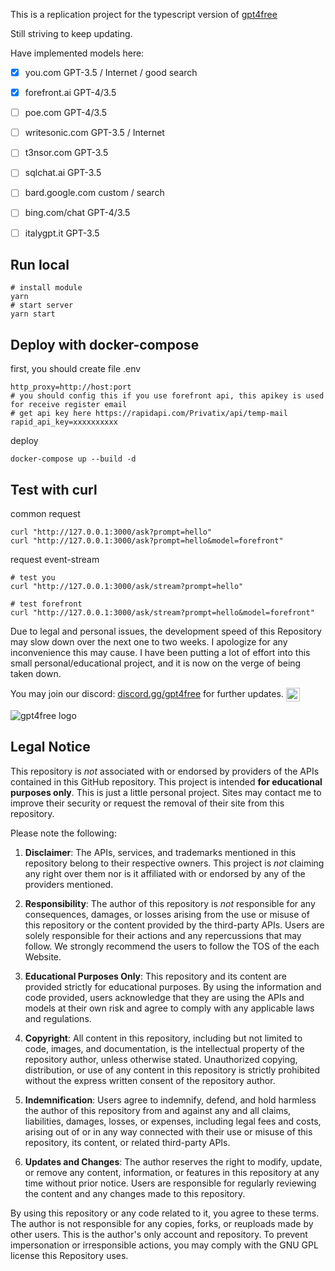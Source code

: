 This is a replication project for the typescript version of [gpt4free](https://github.com/xtekky/gpt4free)

Still striving to keep updating.

Have implemented models here:
- [x] you.com	GPT-3.5 / Internet / good search
- [x] forefront.ai	GPT-4/3.5
- [ ] poe.com	GPT-4/3.5
- [ ] writesonic.com	GPT-3.5 / Internet
- [ ] t3nsor.com	GPT-3.5
- [ ] sqlchat.ai	GPT-3.5
- [ ] bard.google.com	custom / search
- [ ] bing.com/chat	GPT-4/3.5
- [ ] italygpt.it	GPT-3.5


## Run local

```shell
# install module
yarn
# start server
yarn start
```

## Deploy with docker-compose

first, you should create file .env
```env
http_proxy=http://host:port
# you should config this if you use forefront api, this apikey is used for receive register email
# get api key here https://rapidapi.com/Privatix/api/temp-mail
rapid_api_key=xxxxxxxxxx
```
deploy
```
docker-compose up --build -d
```

## Test with curl

common request
```shell
curl "http://127.0.0.1:3000/ask?prompt=hello"
curl "http://127.0.0.1:3000/ask?prompt=hello&model=forefront"
```

request event-stream 
```shell
# test you
curl "http://127.0.0.1:3000/ask/stream?prompt=hello" 

# test forefront
curl "http://127.0.0.1:3000/ask/stream?prompt=hello&model=forefront"
```

Due to legal and personal issues, the development speed of this Repository may slow down over the next one to two weeks. I apologize for any inconvenience this may cause. I have been putting a lot of effort into this small personal/educational project, and it is now on the verge of being taken down.

<p>You may join our discord: <a href="https://discord.com/invite/gpt4free">discord.gg/gpt4free<a> for further updates. <a href="https://discord.gg/gpt4free"><img align="center" alt="gpt4free Discord" width="22px" src="https://raw.githubusercontent.com/peterthehan/peterthehan/master/assets/discord.svg" /></a></p>


<img alt="gpt4free logo" src="https://user-images.githubusercontent.com/98614666/233799515-1a7cb6a3-b17f-42c4-956d-8d2a0664466f.png">

## Legal Notice <a name="legal-notice"></a>

This repository is _not_ associated with or endorsed by providers of the APIs contained in this GitHub repository. This project is intended **for educational purposes only**. This is just a little personal project. Sites may contact me to improve their security or request the removal of their site from this repository.

Please note the following:

1. **Disclaimer**: The APIs, services, and trademarks mentioned in this repository belong to their respective owners. This project is _not_ claiming any right over them nor is it affiliated with or endorsed by any of the providers mentioned.

2. **Responsibility**: The author of this repository is _not_ responsible for any consequences, damages, or losses arising from the use or misuse of this repository or the content provided by the third-party APIs. Users are solely responsible for their actions and any repercussions that may follow. We strongly recommend the users to follow the TOS of the each Website.

3. **Educational Purposes Only**: This repository and its content are provided strictly for educational purposes. By using the information and code provided, users acknowledge that they are using the APIs and models at their own risk and agree to comply with any applicable laws and regulations.

4. **Copyright**: All content in this repository, including but not limited to code, images, and documentation, is the intellectual property of the repository author, unless otherwise stated. Unauthorized copying, distribution, or use of any content in this repository is strictly prohibited without the express written consent of the repository author.

5. **Indemnification**: Users agree to indemnify, defend, and hold harmless the author of this repository from and against any and all claims, liabilities, damages, losses, or expenses, including legal fees and costs, arising out of or in any way connected with their use or misuse of this repository, its content, or related third-party APIs.

6. **Updates and Changes**: The author reserves the right to modify, update, or remove any content, information, or features in this repository at any time without prior notice. Users are responsible for regularly reviewing the content and any changes made to this repository.

By using this repository or any code related to it, you agree to these terms. The author is not responsible for any copies, forks, or reuploads made by other users. This is the author's only account and repository. To prevent impersonation or irresponsible actions, you may comply with the GNU GPL license this Repository uses.
